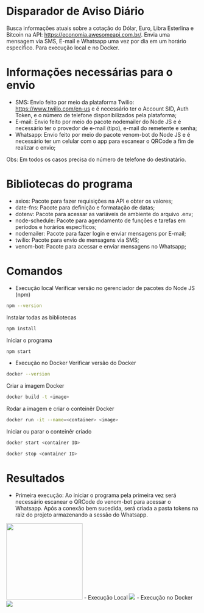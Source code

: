 # Disparador de Aviso Diário
Busca informações atuais sobre a cotação do Dólar, Euro, Libra Esterlina e Bitcoin na API: https://economia.awesomeapi.com.br/. Envia uma mensagem via SMS, E-mail e Whatsapp uma vez por dia em um horário específico. Para execução local e no Docker.

# Informações necessárias para o envio
- SMS: Envio feito por meio da plataforma Twilio: https://www.twilio.com/en-us e é necessário ter o Account SID, Auth Token, e o número de telefone disponibilizados pela plataforma;
- E-mail: Envio feito por meio do pacote nodemailer do Node JS e é necessário ter o provedor de e-mail (tipo), e-mail do remetente e senha;
- Whatsapp: Envio feito por meio do pacote venom-bot do Node JS e é necessário ter um celular com o app para escanear o QRCode a fim de realizar o envio;

Obs: Em todos os casos precisa do número de telefone do destinatário.

# Bibliotecas do programa
- axios: Pacote para fazer requisições na API e obter os valores;
- date-fns: Pacote para definição e formatação de datas;
- dotenv: Pacote para acessar as variáveis de ambiente do arquivo .env;
- node-schedule: Pacote para agendamento de funções e tarefas em períodos e horários específicos;
- nodemailer: Pacote para fazer login e enviar mensagens por E-mail;
- twilio: Pacote para envio de mensagens via SMS;
- venom-bot: Pacote para acessar e enviar mensagens no Whatsapp;

# Comandos
- Execução local
Verificar versão no gerenciador de pacotes do Node JS (npm)
```bash
npm --version
```
Instalar todas as bibliotecas
```bash
npm install
```
Iniciar o programa
```bash
npm start
```
- Execução no Docker
Verificar versão do Docker
```bash
docker --version
```
Criar a imagem Docker
```bash
docker build -t <image>
```
Rodar a imagem e criar o conteinêr Docker
```bash
docker run -it --name=<container> <image>
```
Iniciar ou parar o conteinêr criado
```bash
docker start <container ID>
```
```bash
docker stop <container ID>
```

# Resultados
- Primeira execução: Ao iniciar o programa pela primeira vez será necessário escanear o QRCode do venom-bot para acessar o Whatsapp. Após a conexão bem sucedida, será criada a pasta tokens na raiz do projeto armazenando a sessão do Whatsapp.
<span>
    <img src="https://github.com/lucasharzer/AvisosDiarios/assets/85804895/d80e4b67-9893-43fa-b9ea-cf396a9cbf5e" heigth=100 width=200>
</span>
- Execução Local
<span>
    <img src="https://github.com/lucasharzer/AvisosDiarios/assets/85804895/bdad6f01-3263-4929-bdb8-7fc7d34c23e7">
</span>
- Execução no Docker
<span>
    <img src="https://github.com/lucasharzer/AvisosDiarios/assets/85804895/c6b710c3-7625-48d8-9bec-edea942974e9">
</span>
